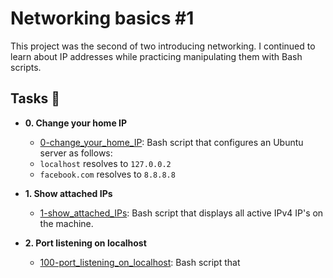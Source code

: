 # Networking basics #1

This project was the second of two introducing networking. I continued to learn
about IP addresses while practicing manipulating them with Bash scripts.

## Tasks :page_with_curl:

* **0. Change your home IP**
  * [0-change_your_home_IP](./0-change_your_home_IP): Bash script that configures
  an Ubuntu server as follows:
  * `localhost` resolves to `127.0.0.2`
  * `facebook.com` resolves to `8.8.8.8`

* **1. Show attached IPs**
  * [1-show_attached_IPs](./1-show_attached_IPs): Bash script that displays all active IPv4
  IP's on the machine.

* **2. Port listening on localhost**
  * [100-port_listening_on_localhost](./100-port_listening_on_localhost): Bash script that
